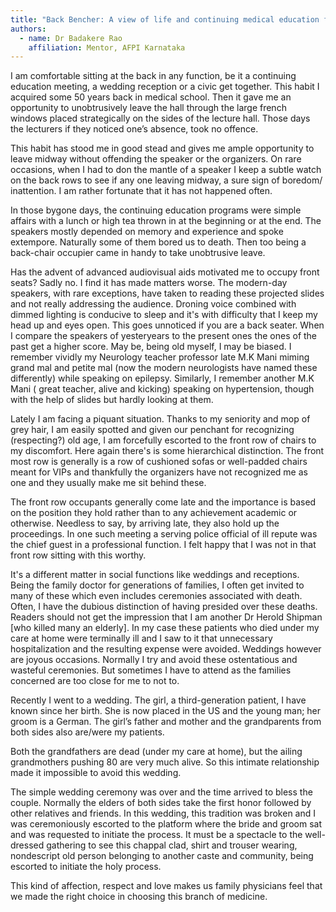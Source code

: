 ```yaml
---
title: "Back Bencher: A view of life and continuing medical education from the back benches"
authors:
  - name: Dr Badakere Rao
    affiliation: Mentor, AFPI Karnataka
---
```


I am comfortable sitting at the back in any function, be it a continuing education meeting, a wedding reception or a civic get together. This habit I acquired some 50 years back in medical school. Then it gave me an opportunity to unobtrusively leave the hall through the large french windows placed strategically on the sides of the lecture hall. Those days the lecturers if they noticed one’s absence, took no offence.

This habit has stood me in good stead and gives me ample opportunity to leave midway without offending the speaker or the organizers. On rare occasions, when I had to don the mantle of a speaker I keep a subtle watch on the back rows to see if any one leaving midway, a sure sign of boredom/ inattention. I am rather fortunate that it has not happened often.

In those bygone days, the continuing education programs were simple affairs with a lunch or high tea thrown in at the beginning or at the end. The speakers mostly depended on memory and experience and spoke extempore. Naturally some of them bored us to death. Then too being a back-chair occupier came in handy to take unobtrusive leave. 

Has the advent of advanced audiovisual aids motivated me to occupy front seats? Sadly no. I find it has made matters worse. The modern-day speakers, with rare exceptions, have taken to reading these projected slides and not really addressing the audience. Droning voice combined with dimmed lighting is conducive to sleep and it's with difficulty that I keep my head up and eyes open. This goes unnoticed if you are a back seater. When I compare the speakers of yesteryears to the present ones the ones of the past get a higher score. May be, being old myself, I may be biased. I remember vividly my Neurology teacher professor late M.K Mani miming grand mal and petite mal (now the modern neurologists have named these differently) while speaking on epilepsy. Similarly, I remember another M.K Mani ( great teacher, alive and kicking) speaking on hypertension, though with the help of slides but hardly  looking at them.

Lately I am facing a piquant situation. Thanks to my seniority and mop of grey hair, I am easily spotted and given our penchant for recognizing (respecting?) old age, I am forcefully escorted to the front row of chairs to my discomfort. Here again there's is some hierarchical distinction. The front most row is generally is a row of cushioned sofas or well-padded chairs meant for VIPs and thankfully the organizers have not recognized me as one and they usually make me sit behind these.

The front row occupants generally come late and the importance is based on the position they hold rather than to any achievement academic or otherwise. Needless to say, by arriving late, they also hold up the proceedings. In one such meeting a serving police official of ill repute was the chief guest in a professional function. I felt happy that I was not in that front row sitting with this worthy.

It's a different matter in social functions like weddings and receptions. Being the family doctor for generations of families, I often get invited to many of these which even includes ceremonies associated with death. Often, I have the dubious distinction of having presided over these deaths. Readers should not get the impression that I am another Dr Herold Shipman [who killed many an elderly]. In my case these patients who died under my care at home were terminally ill and I saw to it that unnecessary hospitalization and the resulting expense were avoided. Weddings however are joyous occasions. Normally I try and avoid these ostentatious and wasteful ceremonies. But sometimes I have to attend as the families concerned are too close for me to not to.

Recently I went to a wedding. The girl, a third-generation patient, I have known since her birth. She is now placed in the US and the young man; her groom is a German. The girl’s father and mother and the grandparents from both sides also are/were my patients.

Both the grandfathers are dead (under my care at home), but the ailing grandmothers pushing 80 are very much alive. So this intimate relationship made it impossible to avoid this wedding.

The simple wedding ceremony was over and the time arrived to bless the couple. Normally the elders of both sides take the first honor followed by other relatives and friends. In this wedding, this tradition was broken and I was ceremoniously escorted to the platform where the bride and groom sat and was requested to initiate the process. It must be a spectacle to the well-dressed gathering to see this chappal clad, shirt and trouser wearing, nondescript old person belonging to another caste and community, being escorted to initiate the holy process.

This kind of affection, respect and love makes us family physicians feel that we made the right choice in choosing this branch of medicine.